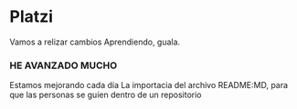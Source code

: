 # Platzi
Vamos a relizar cambios
Aprendiendo, guala.


### HE AVANZADO MUCHO

Estamos mejorando cada día
La importacia del archivo README:MD, para que las personas se guíen dentro de un repositorio
